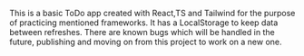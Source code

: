 This is a basic ToDo app created with React,TS and Tailwind for the purpose of practicing mentioned frameworks. 
It has a LocalStorage to keep data between refreshes.
There are known bugs which will be handled in the future, publishing and moving on from this project to work on a new one.
